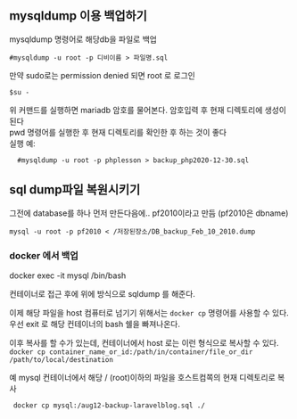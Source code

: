 ## mysqldump 이용 백업하기
mysqldump 명령어로 해당db을 파일로 백업
```
#mysqldump -u root -p 디비이름 > 파일명.sql
```

만약 sudo로는 permission denied 되면 root 로 로그인
```
$su -  
```

위 커맨드를 실행하면 mariadb 암호를 물어본다. 암호입력 후 현재 디렉토리에 생성이 된다   
pwd 명령어를 실행한 후 현재 디렉토리를 확인한 후 하는 것이 좋다  
실행 예:  
```
  #mysqldump -u root -p phplesson > backup_php2020-12-30.sql  
```


## sql dump파일 복원시키기
그전에 database를 하나 먼저 만든다음에.. pf2010이라고 만듬 (pf2010은 dbname)  
```
mysql -u root -p pf2010 < /저장된장소/DB_backup_Feb_10_2010.dump  
```

### docker 에서 백업
docker exec -it mysql /bin/bash

컨테이너로 접근 후에  위에 방식으로 sqldump 를 해준다.  

이제 해당 파일을 host 컴퓨터로 넘기기 위해서는 `docker cp` 명령어를 사용할 수 있다.  
우선 exit 로 해당 컨테이너의 bash 쉘을 빠져나온다.

이후 복사를 할 수가 있는데, 컨테이너에서 host 로는 이런 형식으로 복사할 수 있다.  
`docker cp container_name_or_id:/path/in/container/file_or_dir /path/to/local/destination`

예 mysql 컨테이너에서 해당 / (root)이하의 파일을  호스트컴쪽의 현재 디렉토리로 복사
```
 docker cp mysql:/aug12-backup-laravelblog.sql ./
```
